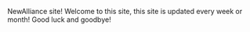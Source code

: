 NewAlliance site!
Welcome to this site, this site is updated every week or month!
Good luck and goodbye!
